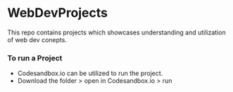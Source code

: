 # WebDevProjects
This repo contains projects which showcases understanding and utilization of web dev conepts.

### To run a Project
- Codesandbox.io can be utilized to run the project.
- Download the folder > open in Codesandbox.io > run
